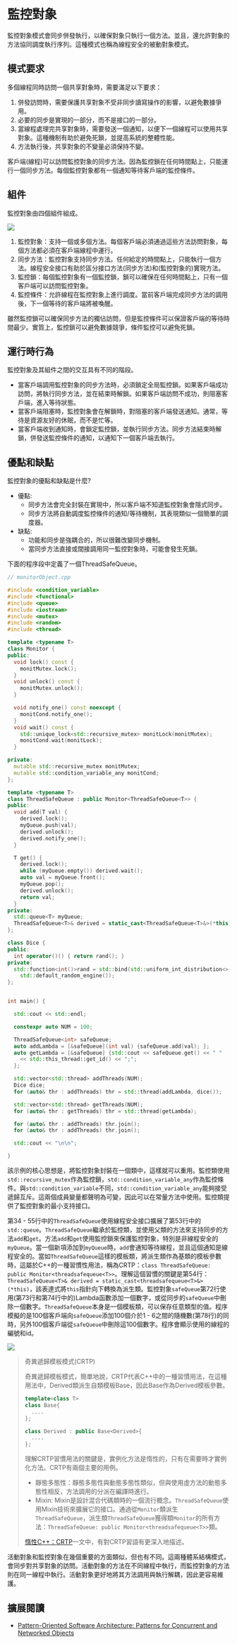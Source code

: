 # 監控對象

監控對象模式會同步併發執行，以確保對象只執行一個方法。並且，還允許對象的方法協同調度執行序列。這種模式也稱為線程安全的被動對象模式。

## 模式要求

多個線程同時訪問一個共享對象時，需要滿足以下要求：

1. 併發訪問時，需要保護共享對象不受非同步讀寫操作的影響，以避免數據爭用。
2. 必要的同步是實現的一部分，而不是接口的一部分。
3. 當線程處理完共享對象時，需要發送一個通知，以便下一個線程可以使用共享對象。這種機制有助於避免死鎖，並提高系統的整體性能。
4. 方法執行後，共享對象的不變量必須保持不變。

客戶端(線程)可以訪問監控對象的同步方法。因為監控鎖在任何時間點上，只能運行一個同步方法。每個監控對象都有一個通知等待客戶端的監控條件。

## 組件

監控對象由四個組件組成。

![](../../../images/Patterns/Concurrent-Architecture/4.png)

1. 監控對象：支持一個或多個方法。每個客戶端必須通過這些方法訪問對象，每個方法都必須在客戶端線程中運行。
2. 同步方法：監控對象支持同步方法。任何給定的時間點上，只能執行一個方法。線程安全接口有助於區分接口方法(同步方法)和(監控對象的)實現方法。
3.  監控鎖：每個監控對象有一個監控鎖，鎖可以確保在任何時間點上，只有一個客戶端可以訪問監控對象。
4. 監控條件：允許線程在監控對象上進行調度。當前客戶端完成同步方法的調用後，下一個等待的客戶端將被喚醒。

雖然監控鎖可以確保同步方法的獨佔訪問，但是監控條件可以保證客戶端的等待時間最少。實質上，監控鎖可以避免數據競爭，條件監控可以避免死鎖。

## 運行時行為

監控對象及其組件之間的交互具有不同的階段。

* 當客戶端調用監控對象的同步方法時，必須鎖定全局監控鎖。如果客戶端成功訪問，將執行同步方法，並在結束時解鎖。如果客戶端訪問不成功，則阻塞客戶端，進入等待狀態。
* 當客戶端阻塞時，監控對象會在解鎖時，對阻塞的客戶端發送通知。通常，等待是資源友好的休眠，而不是忙等。
* 當客戶端收到通知時，會鎖定監控鎖，並執行同步方法。同步方法結束時解鎖，併發送監控條件的通知，以通知下一個客戶端去執行。

## 優點和缺點

監控對象的優點和缺點是什麼?

* 優點:
  * 同步方法會完全封裝在實現中，所以客戶端不知道監控對象會隱式同步。
  * 同步方法將自動調度監控條件的通知/等待機制，其表現類似一個簡單的調度器。
* 缺點:
  * 功能和同步是強耦合的，所以很難改變同步機制。
  * 當同步方法直接或間接調用同一監控對象時，可能會發生死鎖。

下面的程序段中定義了一個ThreadSafeQueue。

```c++
// monitorObject.cpp

#include <condition_variable>
#include <functional>
#include <queue>
#include <iostream>
#include <mutex>
#include <random>
#include <thread>

template <typename T>
class Monitor {
public:
  void lock() const {
    monitMutex.lock();
  }
  void unlock() const {
    monitMutex.unlock();
  }

  void notify_one() const noexcept {
    monitCond.notify_one();
  }
  void wait() const {
    std::unique_lock<std::recursive_mutex> monitLock(monitMutex);
    monitCond.wait(monitLock);
  }

private:
  mutable std::recursive_mutex monitMutex;
  mutable std::condition_variable_any monitCond;
};

template <typename T>
class ThreadSafeQueue : public Monitor<ThreadSafeQueue<T>> {
public:
  void add(T val) {
    derived.lock();
    myQueue.push(val);
    derived.unlock();
    derived.notify_one();
  }

  T get() {
    derived.lock();
    while (myQueue.empty()) derived.wait();
    auto val = myQueue.front();
    myQueue.pop();
    derived.unlock();
    return val;
  }
private:
  std::queue<T> myQueue;
  ThreadSafeQueue<T>& derived = static_cast<ThreadSafeQueue<T>&>(*this);
};

class Dice {
public:
  int operator()() { return rand(); }
private:
  std::function<int()>rand = std::bind(std::uniform_int_distribution<>(1, 6), 
    std::default_random_engine());
};


int main() {

  std::cout << std::endl;

  constexpr auto NUM = 100;

  ThreadSafeQueue<int> safeQueue;
  auto addLambda = [&safeQueue](int val) {safeQueue.add(val); };
  auto getLambda = [&safeQueue] {std::cout << safeQueue.get() << " "
    << std::this_thread::get_id() << ";";
  };

  std::vector<std::thread> addThreads(NUM);
  Dice dice;
  for (auto& thr : addThreads) thr = std::thread(addLambda, dice());

  std::vector<std::thread> getThreads(NUM);
  for (auto& thr : getThreads) thr = std::thread(getLambda);

  for (auto& thr : addThreads) thr.join();
  for (auto& thr : addThreads) thr.join();

  std::cout << "\n\n";

}
```

該示例的核心思想是，將監控對象封裝在一個類中，這樣就可以重用。監控類使用`std::recursive_mutex`作為監控鎖，`std::condition_variable_any`作為監控條件。與`std::condition_variable`不同，`std::condition_variable_any`能夠接受遞歸互斥。這兩個成員變量都聲明為可變，因此可以在常量方法中使用。監控類提供了監控對象的最小支持接口。

第34 - 55行中的`ThreadSafeQueue`使用線程安全接口擴展了第53行中的`std::queue`。`ThreadSafeQueue`繼承於監控類，並使用父類的方法來支持同步的方法`add`和`get`。方法`add`和`get`使用監控鎖來保護監控對象，特別是非線程安全的`myQueue`。當一個新項添加到`myQueue`時，`add`會通知等待線程，並且這個通知是線程安全的。當如`ThreadSafeQueue`這樣的模板類，將派生類作為基類的模板參數時，這屬於C++的一種習慣性用法，稱為CRTP：`class ThreadSafeQueue: public Monitor<threadsafequeue<T>>`。理解這個習慣的關鍵是第54行：`ThreadSafeQueue<T>& derived = static_cast<threadsafequeue<T>&>(*this)`，該表達式將`this`指針向下轉換為派生類。監控對象`safeQueue`第72行使用(第73行和第74行中的)Lambda函數添加一個數字，或從同步的`safeQueue`中刪除一個數字。`ThreadSafeQueue`本身是一個模板類，可以保存任意類型的值。程序模擬的是100個客戶端向`safeQueue`添加100個介於1 - 6之間的隨機數(第78行)的同時，另外100個客戶端從`safeQueue`中刪除這100個數字。程序會顯示使用的線程的編號和id。

![](../../../images/Patterns/Concurrent-Architecture/5.png)

> 奇異遞歸模板模式(CRTP)
>
> 奇異遞歸模板模式，簡單地說，CRTP代表C++中的一種習慣用法，在這種用法中，Derived類派生自類模板Base，因此Base作為Derived模板參數。
>
> ```c++
>template<class T>
> class Base{
>	....
> };
> 
> class Derived : public Base<Derived>{
> 	....
> };
> ```
> 
> 理解CRTP習慣用法的關鍵是，實例化方法是惰性的，只有在需要時才實例化方法。CRTP有兩個主要的用例。
> 
> *  靜態多態性：靜態多態性與動態多態性類似，但與使用虛方法的動態多態性相反，方法調用的分派在編譯時進行。
>* Mixin: Mixin是設計混合代碼類時的一個流行概念。`ThreadSafeQueue`使用Mixin技術來擴展它的接口。通過從`Monitor`類派生`ThreadSafeQueue`，派生類`ThreadSafeQueue`獲得類`Monitor`的所有方法：`ThreadSafeQueue: public Monitor<threadsafequeue<T>>`類。
> 
>[惰性C++：CRTP]( https://www.modernescpp.com/index.php/c-is-still-lazy)一文中，有對CRTP習語有更深入地描述。

活動對象和監控對象在幾個重要的方面類似，但也有不同。這兩種體系結構模式，會同步對共享對象的訪問。活動對象的方法在不同線程中執行，而監控對象的方法則在同一線程中執行。活動對象更好地將其方法調用與執行解耦，因此更容易維護。

## 擴展閱讀

* [Pattern-Oriented Software Architecture: Patterns for Concurrent and Networked Objects](https://www.dre.vanderbilt.edu/~schmidt/POSA/POSA2/)